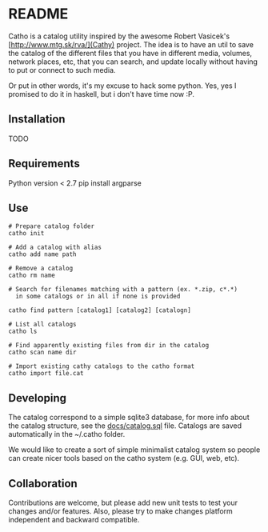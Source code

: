 README
==========

Catho is a catalog utility inspired by the awesome Robert Vasicek's
[http://www.mtg.sk/rva/](Cathy) project. The idea is to have an util
to save the catalog of the different files that you have in different
media, volumes, network places, etc, that you can search, and update
locally without having to put or connect to such media.

Or put in other words, it's my excuse to hack some python. Yes, yes I
promised to do it in haskell, but i don't have time now :P.

Installation
----------

TODO

Requirements
------------

Python version < 2.7
pip install argparse

Use
----------

    # Prepare catalog folder
    catho init

    # Add a catalog with alias
    catho add name path  

    # Remove a catalog
    catho rm name

    # Search for filenames matching with a pattern (ex. *.zip, c*.*)
      in some catalogs or in all if none is provided

    catho find pattern [catalog1] [catalog2] [catalogn]

    # List all catalogs
    catho ls

    # Find apparently existing files from dir in the catalog
    catho scan name dir

    # Import existing cathy catalogs to the catho format
    catho import file.cat
    
Developing
----------

The catalog correspond to a simple sqlite3 database, for more info
about the catalog structure, see the [docs/catalog.sql](https://github.com/iemejia/catho/blob/master/docs/catalog.sql) file. Catalogs
are saved automatically in the ~/.catho folder.

We would like to create a sort of simple minimalist catalog system so
people can create nicer tools based on the catho system (e.g. GUI,
web, etc).

Collaboration
----------
Contributions are welcome, but please add new unit tests to test your changes
and/or features.  Also, please try to make changes platform independent and
backward compatible.
